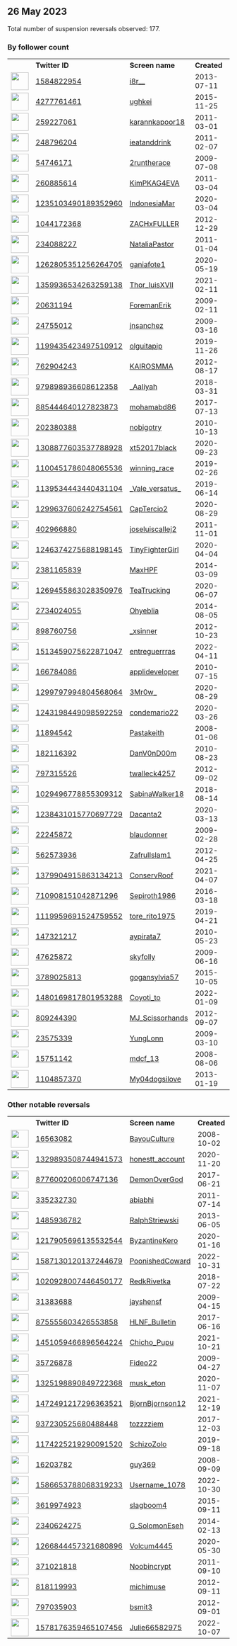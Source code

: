 
## 26 May 2023
Total number of suspension reversals observed: 177.

### By follower count
<table><tr><th></th><th align="left">Twitter ID</th><th align="left">Screen name</th>
<th align="left">Created</th><th align="left">Status</th><th align="left">Suspended</th><th align="left">Followers</th>
<tr><td><a href="https://pbs.twimg.com/profile_images/1661316843670319106/BuNwxdZ4_normal.jpg"><img src="https://pbs.twimg.com/profile_images/1661316843670319106/BuNwxdZ4_normal.jpg" width="40px" height="40px" align="center"/></a></td><td><a href="https://twitter.com/intent/user?user_id=1584822954">1584822954</a></td><td><a href="https://twitter.com/i8r__">i8r__</a></td><td>2013-07-11</td><td align="center"></td><td>2022-12-21</td><td>175256</td></tr>
<tr><td><a href="https://pbs.twimg.com/profile_images/1661422824496431109/Uvd-Vax2_normal.jpg"><img src="https://pbs.twimg.com/profile_images/1661422824496431109/Uvd-Vax2_normal.jpg" width="40px" height="40px" align="center"/></a></td><td><a href="https://twitter.com/intent/user?user_id=4277761461">4277761461</a></td><td><a href="https://twitter.com/ughkei">ughkei</a></td><td>2015-11-25</td><td align="center"></td><td>2022-10-15</td><td>92377</td></tr>
<tr><td><a href="https://pbs.twimg.com/profile_images/1643172070296293379/jDNmkMrs_normal.jpg"><img src="https://pbs.twimg.com/profile_images/1643172070296293379/jDNmkMrs_normal.jpg" width="40px" height="40px" align="center"/></a></td><td><a href="https://twitter.com/intent/user?user_id=259227061">259227061</a></td><td><a href="https://twitter.com/karannkapoor18">karannkapoor18</a></td><td>2011-03-01</td><td align="center"></td><td></td><td>55018</td></tr>
<tr><td><a href="https://pbs.twimg.com/profile_images/515143232724803584/8YTcx9jU_normal.jpeg"><img src="https://pbs.twimg.com/profile_images/515143232724803584/8YTcx9jU_normal.jpeg" width="40px" height="40px" align="center"/></a></td><td><a href="https://twitter.com/intent/user?user_id=248796204">248796204</a></td><td><a href="https://twitter.com/ieatanddrink">ieatanddrink</a></td><td>2011-02-07</td><td align="center"></td><td>2023-03-13</td><td>42661</td></tr>
<tr><td><a href="https://pbs.twimg.com/profile_images/893661797009510400/rOp335al_normal.jpg"><img src="https://pbs.twimg.com/profile_images/893661797009510400/rOp335al_normal.jpg" width="40px" height="40px" align="center"/></a></td><td><a href="https://twitter.com/intent/user?user_id=54746171">54746171</a></td><td><a href="https://twitter.com/2runtherace">2runtherace</a></td><td>2009-07-08</td><td align="center"></td><td></td><td>31609</td></tr>
<tr><td><a href="https://pbs.twimg.com/profile_images/1662244256424108032/zpPTsKlB_normal.jpg"><img src="https://pbs.twimg.com/profile_images/1662244256424108032/zpPTsKlB_normal.jpg" width="40px" height="40px" align="center"/></a></td><td><a href="https://twitter.com/intent/user?user_id=260885614">260885614</a></td><td><a href="https://twitter.com/KimPKAG4EVA">KimPKAG4EVA</a></td><td>2011-03-04</td><td align="center"></td><td></td><td>31579</td></tr>
<tr><td><a href="https://pbs.twimg.com/profile_images/1449142405396004866/OADupTSd_normal.jpg"><img src="https://pbs.twimg.com/profile_images/1449142405396004866/OADupTSd_normal.jpg" width="40px" height="40px" align="center"/></a></td><td><a href="https://twitter.com/intent/user?user_id=1235103490189352960">1235103490189352960</a></td><td><a href="https://twitter.com/IndonesiaMar">IndonesiaMar</a></td><td>2020-03-04</td><td align="center"></td><td></td><td>23820</td></tr>
<tr><td><a href="https://pbs.twimg.com/profile_images/1394849875808821248/sUKM9nQz_normal.jpg"><img src="https://pbs.twimg.com/profile_images/1394849875808821248/sUKM9nQz_normal.jpg" width="40px" height="40px" align="center"/></a></td><td><a href="https://twitter.com/intent/user?user_id=1044172368">1044172368</a></td><td><a href="https://twitter.com/ZACHxFULLER">ZACHxFULLER</a></td><td>2012-12-29</td><td align="center"></td><td></td><td>21510</td></tr>
<tr><td><a href="https://pbs.twimg.com/profile_images/1068818071836606464/i_HNOuR4_normal.jpg"><img src="https://pbs.twimg.com/profile_images/1068818071836606464/i_HNOuR4_normal.jpg" width="40px" height="40px" align="center"/></a></td><td><a href="https://twitter.com/intent/user?user_id=234088227">234088227</a></td><td><a href="https://twitter.com/NataliaPastor">NataliaPastor</a></td><td>2011-01-04</td><td align="center"></td><td></td><td>17859</td></tr>
<tr><td><a href="https://pbs.twimg.com/profile_images/1345344110597701632/LxDQAaOl_normal.jpg"><img src="https://pbs.twimg.com/profile_images/1345344110597701632/LxDQAaOl_normal.jpg" width="40px" height="40px" align="center"/></a></td><td><a href="https://twitter.com/intent/user?user_id=1262805351256264705">1262805351256264705</a></td><td><a href="https://twitter.com/ganiafote1">ganiafote1</a></td><td>2020-05-19</td><td align="center">🚫</td><td></td><td>15095</td></tr>
<tr><td><a href="https://pbs.twimg.com/profile_images/1460331710382551040/gi3P4aRJ_normal.jpg"><img src="https://pbs.twimg.com/profile_images/1460331710382551040/gi3P4aRJ_normal.jpg" width="40px" height="40px" align="center"/></a></td><td><a href="https://twitter.com/intent/user?user_id=1359936534263259138">1359936534263259138</a></td><td><a href="https://twitter.com/Thor_luisXVII">Thor_luisXVII</a></td><td>2021-02-11</td><td align="center"></td><td></td><td>11134</td></tr>
<tr><td><a href="https://pbs.twimg.com/profile_images/1667257267509444608/B6lXyi_N_normal.jpg"><img src="https://pbs.twimg.com/profile_images/1667257267509444608/B6lXyi_N_normal.jpg" width="40px" height="40px" align="center"/></a></td><td><a href="https://twitter.com/intent/user?user_id=20631194">20631194</a></td><td><a href="https://twitter.com/ForemanErik">ForemanErik</a></td><td>2009-02-11</td><td align="center"></td><td></td><td>9449</td></tr>
<tr><td><a href="https://pbs.twimg.com/profile_images/1659734814658789376/NMWx6Upy_normal.jpg"><img src="https://pbs.twimg.com/profile_images/1659734814658789376/NMWx6Upy_normal.jpg" width="40px" height="40px" align="center"/></a></td><td><a href="https://twitter.com/intent/user?user_id=24755012">24755012</a></td><td><a href="https://twitter.com/jnsanchez">jnsanchez</a></td><td>2009-03-16</td><td align="center"></td><td></td><td>8401</td></tr>
<tr><td><a href="https://pbs.twimg.com/profile_images/1627294878601281537/fOK8yqTH_normal.jpg"><img src="https://pbs.twimg.com/profile_images/1627294878601281537/fOK8yqTH_normal.jpg" width="40px" height="40px" align="center"/></a></td><td><a href="https://twitter.com/intent/user?user_id=1199435423497510912">1199435423497510912</a></td><td><a href="https://twitter.com/olguitapip">olguitapip</a></td><td>2019-11-26</td><td align="center"></td><td></td><td>7711</td></tr>
<tr><td><a href="https://pbs.twimg.com/profile_images/1360112420098871296/K4g6W9nS_normal.jpg"><img src="https://pbs.twimg.com/profile_images/1360112420098871296/K4g6W9nS_normal.jpg" width="40px" height="40px" align="center"/></a></td><td><a href="https://twitter.com/intent/user?user_id=762904243">762904243</a></td><td><a href="https://twitter.com/KAIROSMMA">KAIROSMMA</a></td><td>2012-08-17</td><td align="center"></td><td></td><td>7684</td></tr>
<tr><td><a href="https://pbs.twimg.com/profile_images/1661345570118594560/579NHqPy_normal.jpg"><img src="https://pbs.twimg.com/profile_images/1661345570118594560/579NHqPy_normal.jpg" width="40px" height="40px" align="center"/></a></td><td><a href="https://twitter.com/intent/user?user_id=979898936608612358">979898936608612358</a></td><td><a href="https://twitter.com/_AaIiyah">_AaIiyah</a></td><td>2018-03-31</td><td align="center"></td><td></td><td>7472</td></tr>
<tr><td><a href="https://pbs.twimg.com/profile_images/1426632146190577672/_Xgf-PXW_normal.jpg"><img src="https://pbs.twimg.com/profile_images/1426632146190577672/_Xgf-PXW_normal.jpg" width="40px" height="40px" align="center"/></a></td><td><a href="https://twitter.com/intent/user?user_id=885444640127823873">885444640127823873</a></td><td><a href="https://twitter.com/mohamabd86">mohamabd86</a></td><td>2017-07-13</td><td align="center"></td><td>2022-12-17</td><td>7021</td></tr>
<tr><td><a href="https://pbs.twimg.com/profile_images/1028283331392110593/JPaVG_Ns_normal.jpg"><img src="https://pbs.twimg.com/profile_images/1028283331392110593/JPaVG_Ns_normal.jpg" width="40px" height="40px" align="center"/></a></td><td><a href="https://twitter.com/intent/user?user_id=202380388">202380388</a></td><td><a href="https://twitter.com/nobigotry">nobigotry</a></td><td>2010-10-13</td><td align="center">🚫</td><td></td><td>6545</td></tr>
<tr><td><a href="https://pbs.twimg.com/profile_images/1665812611177512960/qz9fPR78_normal.jpg"><img src="https://pbs.twimg.com/profile_images/1665812611177512960/qz9fPR78_normal.jpg" width="40px" height="40px" align="center"/></a></td><td><a href="https://twitter.com/intent/user?user_id=1308877603537788928">1308877603537788928</a></td><td><a href="https://twitter.com/xt52017black">xt52017black</a></td><td>2020-09-23</td><td align="center"></td><td>2022-09-10</td><td>6510</td></tr>
<tr><td><a href="https://pbs.twimg.com/profile_images/1667246225588998145/RzjEhhhm_normal.jpg"><img src="https://pbs.twimg.com/profile_images/1667246225588998145/RzjEhhhm_normal.jpg" width="40px" height="40px" align="center"/></a></td><td><a href="https://twitter.com/intent/user?user_id=1100451786048065536">1100451786048065536</a></td><td><a href="https://twitter.com/winning_race">winning_race</a></td><td>2019-02-26</td><td align="center"></td><td></td><td>6393</td></tr>
<tr><td><a href="https://pbs.twimg.com/profile_images/1634586846675050498/ffOG70bP_normal.jpg"><img src="https://pbs.twimg.com/profile_images/1634586846675050498/ffOG70bP_normal.jpg" width="40px" height="40px" align="center"/></a></td><td><a href="https://twitter.com/intent/user?user_id=1139534443440431104">1139534443440431104</a></td><td><a href="https://twitter.com/_Vale_versatus_">_Vale_versatus_</a></td><td>2019-06-14</td><td align="center"></td><td></td><td>6295</td></tr>
<tr><td><a href="https://pbs.twimg.com/profile_images/1630615016834580480/e9AVgiKg_normal.jpg"><img src="https://pbs.twimg.com/profile_images/1630615016834580480/e9AVgiKg_normal.jpg" width="40px" height="40px" align="center"/></a></td><td><a href="https://twitter.com/intent/user?user_id=1299637606242754561">1299637606242754561</a></td><td><a href="https://twitter.com/CapTercio2">CapTercio2</a></td><td>2020-08-29</td><td align="center"></td><td></td><td>6026</td></tr>
<tr><td><a href="https://pbs.twimg.com/profile_images/1240732921620844553/BLqZii5h_normal.jpg"><img src="https://pbs.twimg.com/profile_images/1240732921620844553/BLqZii5h_normal.jpg" width="40px" height="40px" align="center"/></a></td><td><a href="https://twitter.com/intent/user?user_id=402966880">402966880</a></td><td><a href="https://twitter.com/joseluiscallej2">joseluiscallej2</a></td><td>2011-11-01</td><td align="center"></td><td></td><td>5329</td></tr>
<tr><td><a href="https://pbs.twimg.com/profile_images/1662307602909515782/gjqihQoK_normal.jpg"><img src="https://pbs.twimg.com/profile_images/1662307602909515782/gjqihQoK_normal.jpg" width="40px" height="40px" align="center"/></a></td><td><a href="https://twitter.com/intent/user?user_id=1246374275688198145">1246374275688198145</a></td><td><a href="https://twitter.com/TinyFighterGirl">TinyFighterGirl</a></td><td>2020-04-04</td><td align="center"></td><td>2022-08-30</td><td>5233</td></tr>
<tr><td><a href="https://pbs.twimg.com/profile_images/1138878590660022273/zvMLEuHM_normal.jpg"><img src="https://pbs.twimg.com/profile_images/1138878590660022273/zvMLEuHM_normal.jpg" width="40px" height="40px" align="center"/></a></td><td><a href="https://twitter.com/intent/user?user_id=2381165839">2381165839</a></td><td><a href="https://twitter.com/MaxHPF">MaxHPF</a></td><td>2014-03-09</td><td align="center"></td><td>2022-04-24</td><td>5034</td></tr>
<tr><td><a href="https://pbs.twimg.com/profile_images/1554453807421169668/0k9jHbV1_normal.jpg"><img src="https://pbs.twimg.com/profile_images/1554453807421169668/0k9jHbV1_normal.jpg" width="40px" height="40px" align="center"/></a></td><td><a href="https://twitter.com/intent/user?user_id=1269455863028350976">1269455863028350976</a></td><td><a href="https://twitter.com/TeaTrucking">TeaTrucking</a></td><td>2020-06-07</td><td align="center"></td><td>2022-08-04</td><td>4693</td></tr>
<tr><td><a href="https://pbs.twimg.com/profile_images/1315918540336230401/qJHl0P0d_normal.jpg"><img src="https://pbs.twimg.com/profile_images/1315918540336230401/qJHl0P0d_normal.jpg" width="40px" height="40px" align="center"/></a></td><td><a href="https://twitter.com/intent/user?user_id=2734024055">2734024055</a></td><td><a href="https://twitter.com/Ohyeblia">Ohyeblia</a></td><td>2014-08-05</td><td align="center"></td><td>2023-05-18</td><td>3122</td></tr>
<tr><td><a href="https://pbs.twimg.com/profile_images/1147574645119471616/SwwI_MCb_normal.jpg"><img src="https://pbs.twimg.com/profile_images/1147574645119471616/SwwI_MCb_normal.jpg" width="40px" height="40px" align="center"/></a></td><td><a href="https://twitter.com/intent/user?user_id=898760756">898760756</a></td><td><a href="https://twitter.com/_xsinner">_xsinner</a></td><td>2012-10-23</td><td align="center"></td><td>2022-10-25</td><td>3111</td></tr>
<tr><td><a href="https://pbs.twimg.com/profile_images/1579422788544241664/vJ7cX1NC_normal.jpg"><img src="https://pbs.twimg.com/profile_images/1579422788544241664/vJ7cX1NC_normal.jpg" width="40px" height="40px" align="center"/></a></td><td><a href="https://twitter.com/intent/user?user_id=1513459075622871047">1513459075622871047</a></td><td><a href="https://twitter.com/entreguerrras">entreguerrras</a></td><td>2022-04-11</td><td align="center">🔒</td><td>2022-10-16</td><td>3064</td></tr>
<tr><td><a href="https://pbs.twimg.com/profile_images/1240435608108929025/IN4uKzYc_normal.jpg"><img src="https://pbs.twimg.com/profile_images/1240435608108929025/IN4uKzYc_normal.jpg" width="40px" height="40px" align="center"/></a></td><td><a href="https://twitter.com/intent/user?user_id=166784086">166784086</a></td><td><a href="https://twitter.com/applideveloper">applideveloper</a></td><td>2010-07-15</td><td align="center"></td><td>2022-12-29</td><td>3061</td></tr>
<tr><td><a href="https://pbs.twimg.com/profile_images/1433283302027321345/Qzkr775N_normal.jpg"><img src="https://pbs.twimg.com/profile_images/1433283302027321345/Qzkr775N_normal.jpg" width="40px" height="40px" align="center"/></a></td><td><a href="https://twitter.com/intent/user?user_id=1299797994804568064">1299797994804568064</a></td><td><a href="https://twitter.com/3Mr0w_">3Mr0w_</a></td><td>2020-08-29</td><td align="center"></td><td></td><td>2863</td></tr>
<tr><td><a href="https://pbs.twimg.com/profile_images/1544565195036676097/ccyUzZcP_normal.jpg"><img src="https://pbs.twimg.com/profile_images/1544565195036676097/ccyUzZcP_normal.jpg" width="40px" height="40px" align="center"/></a></td><td><a href="https://twitter.com/intent/user?user_id=1243198449098592259">1243198449098592259</a></td><td><a href="https://twitter.com/condemario22">condemario22</a></td><td>2020-03-26</td><td align="center"></td><td>2022-10-02</td><td>2760</td></tr>
<tr><td><a href="https://pbs.twimg.com/profile_images/1631868351688368129/NdDiUaYH_normal.jpg"><img src="https://pbs.twimg.com/profile_images/1631868351688368129/NdDiUaYH_normal.jpg" width="40px" height="40px" align="center"/></a></td><td><a href="https://twitter.com/intent/user?user_id=11894542">11894542</a></td><td><a href="https://twitter.com/Pastakeith">Pastakeith</a></td><td>2008-01-06</td><td align="center"></td><td>2023-04-13</td><td>2707</td></tr>
<tr><td><a href="https://pbs.twimg.com/profile_images/1671294440281890816/rrPluXQ3_normal.jpg"><img src="https://pbs.twimg.com/profile_images/1671294440281890816/rrPluXQ3_normal.jpg" width="40px" height="40px" align="center"/></a></td><td><a href="https://twitter.com/intent/user?user_id=182116392">182116392</a></td><td><a href="https://twitter.com/DanV0nD00m">DanV0nD00m</a></td><td>2010-08-23</td><td align="center"></td><td></td><td>2390</td></tr>
<tr><td><a href="https://pbs.twimg.com/profile_images/2567780779/04-05-09_1048_normal.jpg"><img src="https://pbs.twimg.com/profile_images/2567780779/04-05-09_1048_normal.jpg" width="40px" height="40px" align="center"/></a></td><td><a href="https://twitter.com/intent/user?user_id=797315526">797315526</a></td><td><a href="https://twitter.com/twalleck4257">twalleck4257</a></td><td>2012-09-02</td><td align="center"></td><td></td><td>2390</td></tr>
<tr><td><a href="https://pbs.twimg.com/profile_images/1342349819327627264/eE_MRyPw_normal.jpg"><img src="https://pbs.twimg.com/profile_images/1342349819327627264/eE_MRyPw_normal.jpg" width="40px" height="40px" align="center"/></a></td><td><a href="https://twitter.com/intent/user?user_id=1029496778855309312">1029496778855309312</a></td><td><a href="https://twitter.com/SabinaWalker18">SabinaWalker18</a></td><td>2018-08-14</td><td align="center"></td><td>2022-03-14</td><td>2224</td></tr>
<tr><td><a href="https://pbs.twimg.com/profile_images/1629829197295230981/6gSuNVgZ_normal.jpg"><img src="https://pbs.twimg.com/profile_images/1629829197295230981/6gSuNVgZ_normal.jpg" width="40px" height="40px" align="center"/></a></td><td><a href="https://twitter.com/intent/user?user_id=1238431015770697729">1238431015770697729</a></td><td><a href="https://twitter.com/Dacanta2">Dacanta2</a></td><td>2020-03-13</td><td align="center"></td><td></td><td>2117</td></tr>
<tr><td><a href="https://pbs.twimg.com/profile_images/835867454719033344/XCIvJcUQ_normal.jpg"><img src="https://pbs.twimg.com/profile_images/835867454719033344/XCIvJcUQ_normal.jpg" width="40px" height="40px" align="center"/></a></td><td><a href="https://twitter.com/intent/user?user_id=22245872">22245872</a></td><td><a href="https://twitter.com/blaudonner">blaudonner</a></td><td>2009-02-28</td><td align="center"></td><td>2022-09-21</td><td>2044</td></tr>
<tr><td><a href="https://pbs.twimg.com/profile_images/1629079901801222144/g2_E3Z-1_normal.jpg"><img src="https://pbs.twimg.com/profile_images/1629079901801222144/g2_E3Z-1_normal.jpg" width="40px" height="40px" align="center"/></a></td><td><a href="https://twitter.com/intent/user?user_id=562573936">562573936</a></td><td><a href="https://twitter.com/ZafrulIslam1">ZafrulIslam1</a></td><td>2012-04-25</td><td align="center"></td><td>2023-05-11</td><td>1994</td></tr>
<tr><td><a href="https://pbs.twimg.com/profile_images/1669435356205273106/nkH16-N2_normal.jpg"><img src="https://pbs.twimg.com/profile_images/1669435356205273106/nkH16-N2_normal.jpg" width="40px" height="40px" align="center"/></a></td><td><a href="https://twitter.com/intent/user?user_id=1379904915863134213">1379904915863134213</a></td><td><a href="https://twitter.com/ConservRoof">ConservRoof</a></td><td>2021-04-07</td><td align="center"></td><td></td><td>1979</td></tr>
<tr><td><a href="https://pbs.twimg.com/profile_images/1665044427876777985/NF8qnGH3_normal.jpg"><img src="https://pbs.twimg.com/profile_images/1665044427876777985/NF8qnGH3_normal.jpg" width="40px" height="40px" align="center"/></a></td><td><a href="https://twitter.com/intent/user?user_id=710908151042871296">710908151042871296</a></td><td><a href="https://twitter.com/Sepiroth1986">Sepiroth1986</a></td><td>2016-03-18</td><td align="center"></td><td>2023-05-19</td><td>1904</td></tr>
<tr><td><a href="https://pbs.twimg.com/profile_images/1642873547054825476/AJM3mBQW_normal.jpg"><img src="https://pbs.twimg.com/profile_images/1642873547054825476/AJM3mBQW_normal.jpg" width="40px" height="40px" align="center"/></a></td><td><a href="https://twitter.com/intent/user?user_id=1119959691524759552">1119959691524759552</a></td><td><a href="https://twitter.com/tore_rito1975">tore_rito1975</a></td><td>2019-04-21</td><td align="center"></td><td></td><td>1853</td></tr>
<tr><td><a href="https://pbs.twimg.com/profile_images/1378303550699286530/a6__8eSp_normal.jpg"><img src="https://pbs.twimg.com/profile_images/1378303550699286530/a6__8eSp_normal.jpg" width="40px" height="40px" align="center"/></a></td><td><a href="https://twitter.com/intent/user?user_id=147321217">147321217</a></td><td><a href="https://twitter.com/aypirata7">aypirata7</a></td><td>2010-05-23</td><td align="center"></td><td></td><td>1812</td></tr>
<tr><td><a href="https://pbs.twimg.com/profile_images/1499371065717395459/6Txq6wZf_normal.jpg"><img src="https://pbs.twimg.com/profile_images/1499371065717395459/6Txq6wZf_normal.jpg" width="40px" height="40px" align="center"/></a></td><td><a href="https://twitter.com/intent/user?user_id=47625872">47625872</a></td><td><a href="https://twitter.com/skyfolly">skyfolly</a></td><td>2009-06-16</td><td align="center"></td><td>2022-05-26</td><td>1786</td></tr>
<tr><td><a href="https://pbs.twimg.com/profile_images/1611297370913783809/_K-JulfH_normal.jpg"><img src="https://pbs.twimg.com/profile_images/1611297370913783809/_K-JulfH_normal.jpg" width="40px" height="40px" align="center"/></a></td><td><a href="https://twitter.com/intent/user?user_id=3789025813">3789025813</a></td><td><a href="https://twitter.com/gogansylvia57">gogansylvia57</a></td><td>2015-10-05</td><td align="center"></td><td>2023-01-12</td><td>1756</td></tr>
<tr><td><a href="https://pbs.twimg.com/profile_images/1662717157141016578/_yWWFy8I_normal.jpg"><img src="https://pbs.twimg.com/profile_images/1662717157141016578/_yWWFy8I_normal.jpg" width="40px" height="40px" align="center"/></a></td><td><a href="https://twitter.com/intent/user?user_id=1480169817801953288">1480169817801953288</a></td><td><a href="https://twitter.com/Coyoti_to">Coyoti_to</a></td><td>2022-01-09</td><td align="center">🚫</td><td>2023-03-22</td><td>1689</td></tr>
<tr><td><a href="https://pbs.twimg.com/profile_images/1464955177245548544/MJ1l6TlW_normal.jpg"><img src="https://pbs.twimg.com/profile_images/1464955177245548544/MJ1l6TlW_normal.jpg" width="40px" height="40px" align="center"/></a></td><td><a href="https://twitter.com/intent/user?user_id=809244390">809244390</a></td><td><a href="https://twitter.com/MJ_Scissorhands">MJ_Scissorhands</a></td><td>2012-09-07</td><td align="center"></td><td>2022-10-29</td><td>1606</td></tr>
<tr><td><a href="https://pbs.twimg.com/profile_images/1592299064078618624/uA6S2vwz_normal.jpg"><img src="https://pbs.twimg.com/profile_images/1592299064078618624/uA6S2vwz_normal.jpg" width="40px" height="40px" align="center"/></a></td><td><a href="https://twitter.com/intent/user?user_id=23575339">23575339</a></td><td><a href="https://twitter.com/YungLonn">YungLonn</a></td><td>2009-03-10</td><td align="center"></td><td>2023-01-31</td><td>1598</td></tr>
<tr><td><a href="https://pbs.twimg.com/profile_images/1668703625055465475/xwj5ivWc_normal.jpg"><img src="https://pbs.twimg.com/profile_images/1668703625055465475/xwj5ivWc_normal.jpg" width="40px" height="40px" align="center"/></a></td><td><a href="https://twitter.com/intent/user?user_id=15751142">15751142</a></td><td><a href="https://twitter.com/mdcf_13">mdcf_13</a></td><td>2008-08-06</td><td align="center"></td><td>2022-07-22</td><td>1562</td></tr>
<tr><td><a href="https://pbs.twimg.com/profile_images/962601052737449984/AFR5avG__normal.jpg"><img src="https://pbs.twimg.com/profile_images/962601052737449984/AFR5avG__normal.jpg" width="40px" height="40px" align="center"/></a></td><td><a href="https://twitter.com/intent/user?user_id=1104857370">1104857370</a></td><td><a href="https://twitter.com/My04dogsilove">My04dogsilove</a></td><td>2013-01-19</td><td align="center">🔒</td><td></td><td>1523</td></tr>
</table>

### Other notable reversals
<table><tr><th></th><th align="left">Twitter ID</th><th align="left">Screen name</th>
<th align="left">Created</th><th align="left">Status</th><th align="left">Suspended</th><th align="left">Followers</th>
<tr><td><a href="https://pbs.twimg.com/profile_images/1562630706609913856/NKE5JSKS_normal.jpg"><img src="https://pbs.twimg.com/profile_images/1562630706609913856/NKE5JSKS_normal.jpg" width="40px" height="40px" align="center"/></a></td><td><a href="https://twitter.com/intent/user?user_id=16563082">16563082</a></td><td><a href="https://twitter.com/BayouCulture">BayouCulture</a></td><td>2008-10-02</td><td align="center"></td><td>2022-11-07</td><td>129</td></tr>
<tr><td><a href="https://pbs.twimg.com/profile_images/1669723681172385792/DwAGBxG6_normal.jpg"><img src="https://pbs.twimg.com/profile_images/1669723681172385792/DwAGBxG6_normal.jpg" width="40px" height="40px" align="center"/></a></td><td><a href="https://twitter.com/intent/user?user_id=1329893508744941573">1329893508744941573</a></td><td><a href="https://twitter.com/honestt_account">honestt_account</a></td><td>2020-11-20</td><td align="center"></td><td>2023-05-01</td><td>259</td></tr>
<tr><td><a href="https://pbs.twimg.com/profile_images/1661115729691680768/1Ryn_xq1_normal.jpg"><img src="https://pbs.twimg.com/profile_images/1661115729691680768/1Ryn_xq1_normal.jpg" width="40px" height="40px" align="center"/></a></td><td><a href="https://twitter.com/intent/user?user_id=877600206006747136">877600206006747136</a></td><td><a href="https://twitter.com/DemonOverGod">DemonOverGod</a></td><td>2017-06-21</td><td align="center"></td><td>2023-05-23</td><td>187</td></tr>
<tr><td><a href="https://pbs.twimg.com/profile_images/896053823059505156/nwtKzi5P_normal.jpg"><img src="https://pbs.twimg.com/profile_images/896053823059505156/nwtKzi5P_normal.jpg" width="40px" height="40px" align="center"/></a></td><td><a href="https://twitter.com/intent/user?user_id=335232730">335232730</a></td><td><a href="https://twitter.com/abiabhi">abiabhi</a></td><td>2011-07-14</td><td align="center">🔒</td><td>2022-12-03</td><td>5</td></tr>
<tr><td><a href="https://pbs.twimg.com/profile_images/1571539643228688384/cZcGYI0l_normal.jpg"><img src="https://pbs.twimg.com/profile_images/1571539643228688384/cZcGYI0l_normal.jpg" width="40px" height="40px" align="center"/></a></td><td><a href="https://twitter.com/intent/user?user_id=1485936782">1485936782</a></td><td><a href="https://twitter.com/RalphStriewski">RalphStriewski</a></td><td>2013-06-05</td><td align="center"></td><td>2023-05-17</td><td>1111</td></tr>
<tr><td><a href="https://pbs.twimg.com/profile_images/1662063147073798146/mwcs6KWV_normal.jpg"><img src="https://pbs.twimg.com/profile_images/1662063147073798146/mwcs6KWV_normal.jpg" width="40px" height="40px" align="center"/></a></td><td><a href="https://twitter.com/intent/user?user_id=1217905696135532544">1217905696135532544</a></td><td><a href="https://twitter.com/ByzantineKero">ByzantineKero</a></td><td>2020-01-16</td><td align="center"></td><td>2022-11-07</td><td>679</td></tr>
<tr><td><a href="https://pbs.twimg.com/profile_images/1663748522875961350/nF1ax3rd_normal.jpg"><img src="https://pbs.twimg.com/profile_images/1663748522875961350/nF1ax3rd_normal.jpg" width="40px" height="40px" align="center"/></a></td><td><a href="https://twitter.com/intent/user?user_id=1587130120137244679">1587130120137244679</a></td><td><a href="https://twitter.com/PoonishedCoward">PoonishedCoward</a></td><td>2022-10-31</td><td align="center">👋</td><td>2022-12-27</td><td>30</td></tr>
<tr><td><a href="https://pbs.twimg.com/profile_images/1583161636659118093/526i5cs2_normal.jpg"><img src="https://pbs.twimg.com/profile_images/1583161636659118093/526i5cs2_normal.jpg" width="40px" height="40px" align="center"/></a></td><td><a href="https://twitter.com/intent/user?user_id=1020928007446450177">1020928007446450177</a></td><td><a href="https://twitter.com/RedkRivetka">RedkRivetka</a></td><td>2018-07-22</td><td align="center"></td><td>2022-12-06</td><td>8</td></tr>
<tr><td><a href="https://pbs.twimg.com/profile_images/1355745628676976642/MHNsezry_normal.jpg"><img src="https://pbs.twimg.com/profile_images/1355745628676976642/MHNsezry_normal.jpg" width="40px" height="40px" align="center"/></a></td><td><a href="https://twitter.com/intent/user?user_id=31383688">31383688</a></td><td><a href="https://twitter.com/jayshensf">jayshensf</a></td><td>2009-04-15</td><td align="center">🔒</td><td>2022-12-18</td><td>389</td></tr>
<tr><td><a href="https://pbs.twimg.com/profile_images/875557245487988740/k7cFJ-gU_normal.jpg"><img src="https://pbs.twimg.com/profile_images/875557245487988740/k7cFJ-gU_normal.jpg" width="40px" height="40px" align="center"/></a></td><td><a href="https://twitter.com/intent/user?user_id=875555603426553858">875555603426553858</a></td><td><a href="https://twitter.com/HLNF_Bulletin">HLNF_Bulletin</a></td><td>2017-06-16</td><td align="center"></td><td>2023-03-22</td><td>646</td></tr>
<tr><td><a href="https://pbs.twimg.com/profile_images/1451071921081180162/4W8Pd6LP_normal.jpg"><img src="https://pbs.twimg.com/profile_images/1451071921081180162/4W8Pd6LP_normal.jpg" width="40px" height="40px" align="center"/></a></td><td><a href="https://twitter.com/intent/user?user_id=1451059466896564224">1451059466896564224</a></td><td><a href="https://twitter.com/Chicho_Pupu">Chicho_Pupu</a></td><td>2021-10-21</td><td align="center"></td><td>2023-05-11</td><td>106</td></tr>
<tr><td><a href="https://pbs.twimg.com/profile_images/1617649002740162562/8I3SqnfR_normal.jpg"><img src="https://pbs.twimg.com/profile_images/1617649002740162562/8I3SqnfR_normal.jpg" width="40px" height="40px" align="center"/></a></td><td><a href="https://twitter.com/intent/user?user_id=35726878">35726878</a></td><td><a href="https://twitter.com/Fideo22">Fideo22</a></td><td>2009-04-27</td><td align="center"></td><td>2023-02-24</td><td>8</td></tr>
<tr><td><a href="https://pbs.twimg.com/profile_images/1501531922924773376/AbHRfmuj_normal.jpg"><img src="https://pbs.twimg.com/profile_images/1501531922924773376/AbHRfmuj_normal.jpg" width="40px" height="40px" align="center"/></a></td><td><a href="https://twitter.com/intent/user?user_id=1325198890849722368">1325198890849722368</a></td><td><a href="https://twitter.com/musk_eton">musk_eton</a></td><td>2020-11-07</td><td align="center"></td><td>2022-10-09</td><td>69</td></tr>
<tr><td><a href="https://pbs.twimg.com/profile_images/1472590509189177348/7QgHnocL_normal.jpg"><img src="https://pbs.twimg.com/profile_images/1472590509189177348/7QgHnocL_normal.jpg" width="40px" height="40px" align="center"/></a></td><td><a href="https://twitter.com/intent/user?user_id=1472491217296363521">1472491217296363521</a></td><td><a href="https://twitter.com/BjornBjornson12">BjornBjornson12</a></td><td>2021-12-19</td><td align="center"></td><td>2022-10-29</td><td>1165</td></tr>
<tr><td><a href="https://pbs.twimg.com/profile_images/1326432388591865857/g9d3gf7w_normal.jpg"><img src="https://pbs.twimg.com/profile_images/1326432388591865857/g9d3gf7w_normal.jpg" width="40px" height="40px" align="center"/></a></td><td><a href="https://twitter.com/intent/user?user_id=937230525680488448">937230525680488448</a></td><td><a href="https://twitter.com/tozzzziem">tozzzziem</a></td><td>2017-12-03</td><td align="center"></td><td>2022-12-14</td><td>320</td></tr>
<tr><td><a href="https://pbs.twimg.com/profile_images/1533664232952274944/kfeuomHT_normal.jpg"><img src="https://pbs.twimg.com/profile_images/1533664232952274944/kfeuomHT_normal.jpg" width="40px" height="40px" align="center"/></a></td><td><a href="https://twitter.com/intent/user?user_id=1174225219290091520">1174225219290091520</a></td><td><a href="https://twitter.com/SchizoZolo">SchizoZolo</a></td><td>2019-09-18</td><td align="center">🔒</td><td>2022-11-20</td><td>137</td></tr>
<tr><td><a href="https://pbs.twimg.com/profile_images/768824513/17367_295184142786_500947786_3473566_3201134_n_normal.jpg"><img src="https://pbs.twimg.com/profile_images/768824513/17367_295184142786_500947786_3473566_3201134_n_normal.jpg" width="40px" height="40px" align="center"/></a></td><td><a href="https://twitter.com/intent/user?user_id=16203782">16203782</a></td><td><a href="https://twitter.com/guy369">guy369</a></td><td>2008-09-09</td><td align="center"></td><td>2022-07-25</td><td>795</td></tr>
<tr><td><a href="https://pbs.twimg.com/profile_images/1649286714798620672/02OLbsYg_normal.jpg"><img src="https://pbs.twimg.com/profile_images/1649286714798620672/02OLbsYg_normal.jpg" width="40px" height="40px" align="center"/></a></td><td><a href="https://twitter.com/intent/user?user_id=1586653788068319233">1586653788068319233</a></td><td><a href="https://twitter.com/Username_1078">Username_1078</a></td><td>2022-10-30</td><td align="center">🔒</td><td>2023-04-25</td><td>198</td></tr>
<tr><td><a href="https://pbs.twimg.com/profile_images/1662846383739551745/RhTu47_D_normal.jpg"><img src="https://pbs.twimg.com/profile_images/1662846383739551745/RhTu47_D_normal.jpg" width="40px" height="40px" align="center"/></a></td><td><a href="https://twitter.com/intent/user?user_id=3619974923">3619974923</a></td><td><a href="https://twitter.com/slagboom4">slagboom4</a></td><td>2015-09-11</td><td align="center"></td><td>2022-04-30</td><td>20</td></tr>
<tr><td><a href="https://pbs.twimg.com/profile_images/1571835682116571139/MV_-3ewM_normal.jpg"><img src="https://pbs.twimg.com/profile_images/1571835682116571139/MV_-3ewM_normal.jpg" width="40px" height="40px" align="center"/></a></td><td><a href="https://twitter.com/intent/user?user_id=2340624275">2340624275</a></td><td><a href="https://twitter.com/G_SolomonEseh">G_SolomonEseh</a></td><td>2014-02-13</td><td align="center"></td><td>2023-05-24</td><td>123</td></tr>
<tr><td><a href="https://pbs.twimg.com/profile_images/1266848047289348096/gLyKySaQ_normal.jpg"><img src="https://pbs.twimg.com/profile_images/1266848047289348096/gLyKySaQ_normal.jpg" width="40px" height="40px" align="center"/></a></td><td><a href="https://twitter.com/intent/user?user_id=1266844457321680896">1266844457321680896</a></td><td><a href="https://twitter.com/Volcum4445">Volcum4445</a></td><td>2020-05-30</td><td align="center">🚫</td><td>2023-05-17</td><td>6</td></tr>
<tr><td><a href="https://pbs.twimg.com/profile_images/1349393766545813505/7i8sFZ2W_normal.jpg"><img src="https://pbs.twimg.com/profile_images/1349393766545813505/7i8sFZ2W_normal.jpg" width="40px" height="40px" align="center"/></a></td><td><a href="https://twitter.com/intent/user?user_id=371021818">371021818</a></td><td><a href="https://twitter.com/Noobincrypt">Noobincrypt</a></td><td>2011-09-10</td><td align="center"></td><td>2022-08-09</td><td>1384</td></tr>
<tr><td><a href="https://pbs.twimg.com/profile_images/1651677488165056525/OgXrf4IO_normal.jpg"><img src="https://pbs.twimg.com/profile_images/1651677488165056525/OgXrf4IO_normal.jpg" width="40px" height="40px" align="center"/></a></td><td><a href="https://twitter.com/intent/user?user_id=818119993">818119993</a></td><td><a href="https://twitter.com/michimuse">michimuse</a></td><td>2012-09-11</td><td align="center"></td><td>2023-05-17</td><td>7</td></tr>
<tr><td><a href="https://pbs.twimg.com/profile_images/378800000554502728/3c8897b9408672501eee5a9205f15837_normal.jpeg"><img src="https://pbs.twimg.com/profile_images/378800000554502728/3c8897b9408672501eee5a9205f15837_normal.jpeg" width="40px" height="40px" align="center"/></a></td><td><a href="https://twitter.com/intent/user?user_id=797035903">797035903</a></td><td><a href="https://twitter.com/bsmit3">bsmit3</a></td><td>2012-09-01</td><td align="center"></td><td>2023-03-28</td><td>60</td></tr>
<tr><td><a href="https://pbs.twimg.com/profile_images/1592555992692277252/5PERGRpk_normal.jpg"><img src="https://pbs.twimg.com/profile_images/1592555992692277252/5PERGRpk_normal.jpg" width="40px" height="40px" align="center"/></a></td><td><a href="https://twitter.com/intent/user?user_id=1578176359465107456">1578176359465107456</a></td><td><a href="https://twitter.com/Julie66582975">Julie66582975</a></td><td>2022-10-07</td><td align="center"></td><td>2023-05-22</td><td>157</td></tr>
</table>
